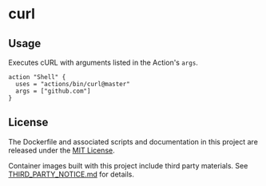 # curl

## Usage

Executes cURL with arguments listed in the Action's `args`.

```
action "Shell" {
  uses = "actions/bin/curl@master"
  args = ["github.com"]
}
```

## License

The Dockerfile and associated scripts and documentation in this project are released under the [MIT License](LICENSE).

Container images built with this project include third party materials. See [THIRD_PARTY_NOTICE.md](THIRD_PARTY_NOTICE.md) for details.
